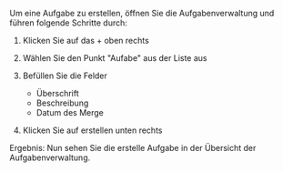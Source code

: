 Um eine Aufgabe zu erstellen, öffnen Sie die Aufgabenverwaltung und führen folgende Schritte durch:

1. Klicken Sie auf das + oben rechts
1. Wählen Sie den Punkt "Aufabe" aus der Liste aus
1. Befüllen Sie die Felder
    * Überschrift
    * Beschreibung
    * Datum des Merge
    
1. Klicken Sie auf erstellen unten rechts

Ergebnis: Nun sehen Sie die erstelle Aufgabe in der Übersicht der Aufgabenverwaltung.
